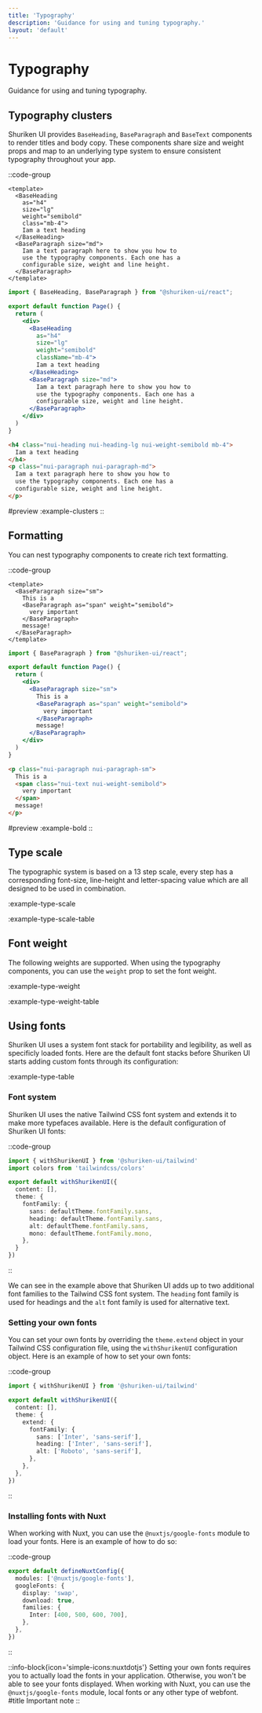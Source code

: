 ```yaml
---
title: 'Typography'
description: 'Guidance for using and tuning typography.'
layout: 'default'
---
```


# Typography

Guidance for using and tuning typography.

## Typography clusters

Shuriken UI provides `BaseHeading`, `BaseParagraph` and `BaseText` components to render titles and body copy. These components share size and weight props and map to an underlying type system to ensure consistent typography throughout your app.

::code-group

```vue [Nuxt]
<template>
  <BaseHeading
    as="h4"
    size="lg"
    weight="semibold"
    class="mb-4">
    Iam a text heading
  </BaseHeading>
  <BaseParagraph size="md">
    Iam a text paragraph here to show you how to
    use the typography components. Each one has a
    configurable size, weight and line height.
  </BaseParagraph>
</template>
```

```jsx [React]
import { BaseHeading, BaseParagraph } from "@shuriken-ui/react";

export default function Page() {
  return (
    <div>
      <BaseHeading
        as="h4"
        size="lg"
        weight="semibold"
        className="mb-4">
        Iam a text heading
      </BaseHeading>
      <BaseParagraph size="md">
        Iam a text paragraph here to show you how to
        use the typography components. Each one has a
        configurable size, weight and line height.
      </BaseParagraph>
    </div>
  )
}
```

```html [Html]
<h4 class="nui-heading nui-heading-lg nui-weight-semibold mb-4">
  Iam a text heading
</h4>
<p class="nui-paragraph nui-paragraph-md">
  Iam a text paragraph here to show you how to
  use the typography components. Each one has a
  configurable size, weight and line height.
</p>
```

#preview
:example-clusters
::

## Formatting

You can nest typography components to create rich text formatting.

::code-group

```vue [Nuxt]
<template>
  <BaseParagraph size="sm">
    This is a
    <BaseParagraph as="span" weight="semibold">
      very important
    </BaseParagraph>
    message!
  </BaseParagraph>
</template>
```

```jsx [React]
import { BaseParagraph } from "@shuriken-ui/react";

export default function Page() {
  return (
    <div>
      <BaseParagraph size="sm">
        This is a
        <BaseParagraph as="span" weight="semibold">
          very important
        </BaseParagraph>
        message!
      </BaseParagraph>
    </div>
  )
}
```

```html [Html]
<p class="nui-paragraph nui-paragraph-sm">
  This is a
  <span class="nui-text nui-weight-semibold">
    very important
  </span>
  message!
</p>
```

#preview
:example-bold
::

## Type scale

The typographic system is based on a 13 step scale, every step has a corresponding font-size, line-height and letter-spacing value which are all designed to be used in combination.

:example-type-scale

:example-type-scale-table

## Font weight

The following weights are supported. When using the typography components, you can use the `weight` prop to set the font weight.

:example-type-weight

:example-type-weight-table

## Using fonts

Shuriken UI uses a system font stack for portability and legibility, as well as specificly loaded fonts. Here are the default font stacks before Shuriken UI starts adding custom fonts through its configuration:

:example-type-table

### Font system

Shuriken UI uses the native Tailwind CSS font system and extends it to make more typefaces available. Here is the default configuration of Shuriken UI fonts:

::code-group

```ts [tailwind.config.ts]
import { withShurikenUI } from '@shuriken-ui/tailwind'
import colors from 'tailwindcss/colors'

export default withShurikenUI({
  content: [],
  theme: {
    fontFamily: {
      sans: defaultTheme.fontFamily.sans,
      heading: defaultTheme.fontFamily.sans,
      alt: defaultTheme.fontFamily.sans,
      mono: defaultTheme.fontFamily.mono,
    },
  }
})
```

::

We can see in the example above that Shuriken UI adds up to two additional font families to the Tailwind CSS font system. The `heading` font family is used for headings and the `alt` font family is used for alternative text.

### Setting your own fonts

You can set your own fonts by overriding the `theme.extend` object in your Tailwind CSS configuration file, using the `withShurikenUI` configuration object. Here is an example of how to set your own fonts:

::code-group

```ts [tailwind.config.ts]
import { withShurikenUI } from '@shuriken-ui/tailwind'

export default withShurikenUI({
  content: [],
  theme: {
    extend: {
      fontFamily: {
        sans: ['Inter', 'sans-serif'],
        heading: ['Inter', 'sans-serif'],
        alt: ['Roboto', 'sans-serif'],
      },
    },
  },
})
```

::

### Installing fonts with Nuxt

When working with Nuxt, you can use the `@nuxtjs/google-fonts` module to load your fonts. Here is an example of how to do so:

::code-group

```ts [nuxt.config.ts]
export default defineNuxtConfig({
  modules: ['@nuxtjs/google-fonts'],
  googleFonts: {
    display: 'swap',
    download: true,
    families: {
      Inter: [400, 500, 600, 700],
    },
  },
})
```
::

::info-block{icon='simple-icons:nuxtdotjs'}
Setting your own fonts requires you to actually load the fonts in your application. Otherwise, you won't be able to see your fonts displayed. When working with Nuxt, you can use the `@nuxtjs/google-fonts` module, local fonts or any other type of webfont.
#title
Important note
::